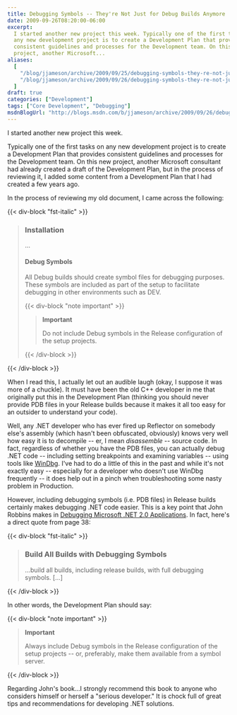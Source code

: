 ```yaml
---
title: Debugging Symbols -- They're Not Just for Debug Builds Anymore
date: 2009-09-26T08:20:00-06:00
excerpt:
  I started another new project this week. Typically one of the first tasks on
  any new development project is to create a Development Plan that provides
  consistent guidelines and processes for the Development team. On this new
  project, another Microsoft...
aliases:
  [
    "/blog/jjameson/archive/2009/09/25/debugging-symbols-they-re-not-just-for-debug-builds-anymore.aspx",
    "/blog/jjameson/archive/2009/09/26/debugging-symbols-they-re-not-just-for-debug-builds-anymore.aspx",
  ]
draft: true
categories: ["Development"]
tags: ["Core Development", "Debugging"]
msdnBlogUrl: "http://blogs.msdn.com/b/jjameson/archive/2009/09/26/debugging-symbols-they-re-not-just-for-debug-builds-anymore.aspx"
---
```


I started another new project this week.

Typically one of the first tasks on any new development project is to create a
Development Plan that provides consistent guidelines and processes for the
Development team. On this new project, another Microsoft consultant had already
created a draft of the Development Plan, but in the process of reviewing it, I
added some content from a Development Plan that I had created a few years ago.

In the process of reviewing my old document, I came across the following:

{{< div-block "fst-italic" >}}

> ### Installation
>
> ...
>
> #### Debug Symbols
>
> All Debug builds should create symbol files for debugging purposes. These
> symbols are included as part of the setup to facilitate debugging in other
> environments such as DEV.
>
> {{< div-block "note important" >}}
>
> > **Important**
> > 
> > Do not include Debug symbols in the Release configuration of the setup
> > projects.
>
> {{< /div-block >}}

{{< /div-block >}}

When I read this, I actually let out an audible laugh (okay, I suppose it was
more of a chuckle). It must have been the old C++ developer in me that
originally put this in the Development Plan (thinking you should never provide
PDB files in your Release builds because it makes it all too easy for an
outsider to understand your code).

Well, any .NET developer who has ever fired up Reflector on somebody else's
assembly (which hasn't been obfuscated, obviously) knows very well how easy it
is to decompile -- er, I mean _disassemble_ -- source code. In fact, regardless
of whether you have the PDB files, you can actually debug .NET code -- including
setting breakpoints and examining variables -- using tools like
[WinDbg](http://www.microsoft.com/whdc/devtools/debugging/default.mspx). I've
had to do a little of this in the past and while it's not exactly easy --
especially for a developer who doesn't use WinDbg frequently -- it does help out
in a pinch when troubleshooting some nasty problem in Production.

However, including debugging symbols (i.e. PDB files) in Release builds
certainly makes debugging .NET code easier. This is a key point that John
Robbins makes in
[Debugging Microsoft .NET 2.0 Applications](http://amzn.com/0735622027). In
fact, here's a direct quote from page 38:

{{< div-block "fst-italic" >}}

> ### Build All Builds with Debugging Symbols
>
> ...build all builds, including release builds, with full debugging symbols.
> [...]

{{< /div-block >}}

In other words, the Development Plan should say:

{{< div-block "note important" >}}

> **Important**
>
> Always include Debug symbols in the Release configuration of the setup
> projects -- or, preferably, make them available from a symbol server.

{{< /div-block >}}

Regarding John's book...I strongly recommend this book to anyone who considers
himself or herself a "serious developer." It is chock full of great tips and
recommendations for developing .NET solutions.
